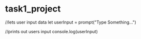 # task1_project 
//lets user input data
let userInput = prompt("Type Something...")

//prints out users input 
console.log(userInput)
